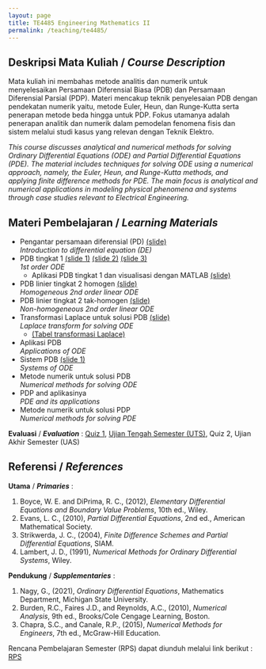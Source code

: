 ```yaml
---
layout: page
title: TE4485 Engineering Mathematics II
permalink: /teaching/te4485/
--- 
```


## Deskripsi Mata Kuliah / *Course Description*

Mata kuliah ini membahas metode analitis dan numerik untuk menyelesaikan Persamaan Diferensial Biasa (PDB) dan Persamaan Diferensial Parsial (PDP). Materi mencakup teknik penyelesaian PDB dengan pendekatan numerik yaitu, metode Euler, Heun, dan Runge-Kutta serta penerapan metode beda hingga untuk PDP. Fokus utamanya adalah penerapan analitik dan numerik dalam pemodelan fenomena fisis dan sistem melalui studi kasus yang relevan dengan Teknik Elektro.

*This course discusses analytical and numerical methods for solving Ordinary Differential Equations (ODE) and Partial Differential Equations (PDE). The material includes techniques for solving ODE using a numerical approach, namely, the Euler, Heun, and Runge-Kutta methods, and applying finite difference methods for PDE. The main focus is analytical and numerical applications in modeling physical phenomena and systems through case studies relevant to Electrical Engineering.*

## Materi Pembelajaran / *Learning Materials*

* Pengantar persamaan diferensial (PD) [(slide)](\teaching/te4485/MatTekII_Pendahuluan.pdf)
  <br>
  *Introduction to differential equation (DE)*
* PDB tingkat 1 [(slide 1)](\teaching/te4485/MatTekII_PDB_Orde_1_Bagian1.pdf) [(slide 2)](\teaching/te4485/MatTekII_PDB_Orde_1_Bagian2.pdf) [(slide 3)](\teaching/te4485/MatTekII_PDB_Orde_1_Bagian3.pdf)
  <br>
  *1st order ODE*
  * Aplikasi PDB tingkat 1 dan visualisasi dengan MATLAB [(slide)](\teaching/te4485/MatTekII_Aplikasi_PDB_Orde_1.pdf) 
* PDB linier tingkat 2 homogen [(slide)](\teaching/te4485/MatTekII_PDB_Orde_2_Homogen.pdf)
  <br>
  *Homogeneous 2nd order linear ODE*
* PDB linier tingkat 2 tak-homogen [(slide)](\teaching/te4485/MatTekII_PDB_Orde_2_Tak_Homogen.pdf)
  <br>
  *Non-homogeneous 2nd order linear ODE*
* Transformasi Laplace untuk solusi PDB [(slide)](\teaching/te4485/MatTekII_PDB_Laplace.pdf)
  <br>
  *Laplace transform for solving ODE*
  * [(Tabel transformasi Laplace)](\teaching/te4485/laplace_tabel.pdf) 
* Aplikasi PDB
  <br>
  *Applications of ODE*
* Sistem PDB [(slide 1)](\teaching/te4485/MatTekII_PDB_Sistem_PD_Bagian1.pdf)
  <br>
  *Systems of ODE*
* Metode numerik untuk solusi PDB
  <br>
  *Numerical methods for solving ODE*
* PDP and aplikasinya
  <br>
  *PDE and its applications*
* Metode numerik untuk solusi PDP
  <br>
  *Numerical methods for solving PDE*

**Evaluasi** / ***Evaluation*** : [Quiz 1](\teaching\te4485\Quiz_1_MatTek_II_2025.pdf), [Ujian Tengah Semester (UTS)](\teaching\te4485\UTS_MatTekII_2025.pdf), Quiz 2, Ujian Akhir Semester (UAS)

## Referensi / *References* 
**Utama** / ***Primaries*** :
1. Boyce, W. E. and DiPrima, R. C., (2012), *Elementary Differential Equations and Boundary Value Problems*, 10th ed., Wiley. 
1. Evans, L. C., (2010), *Partial Differential Equations*, 2nd ed., American Mathematical Society.
1. Strikwerda, J. C., (2004), *Finite Difference Schemes and Partial Differential Equations*, SIAM.
1. Lambert, J. D., (1991), *Numerical Methods for Ordinary Differential Systems*, Wiley.

**Pendukung** / ***Supplementaries*** :
1. Nagy, G., (2021), *Ordinary Differential Equations*, Mathematics Department, Michigan State University.
1. Burden, R.C., Faires J.D., and Reynolds, A.C., (2010), *Numerical Analysis*, 9th ed., Brooks/Cole Cengage Learning, Boston.
1. Chapra, S.C., and Canale, R.P., (2015), *Numerical Methods for Engineers*, 7th ed., McGraw-Hill Education.

Rencana Pembelajaran Semester (RPS) dapat diunduh melalui link berikut : [RPS](\teaching\te4485\RPS_MatTekII.pdf)


